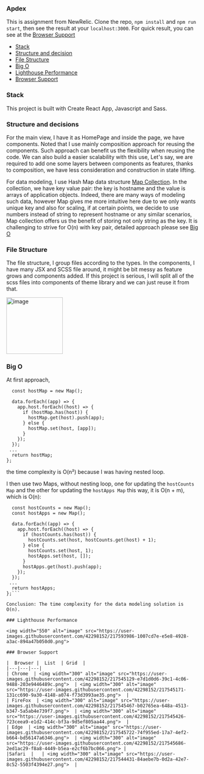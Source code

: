 ### Apdex

This is assignment from NewRelic.
Clone the repo, `npm install` and `npm run start`, then see the result at your `localhost:3000`.
For quick result, you can see at the [Browser Support](#browser-support)

* [Stack](#stack)
* [Structure and decision](#structure-and-decisions)
* [File Structure](#file-structure)
* [Big O](#big-o)
* [Lighthouse Performance](#lighthouse-performance)
* [Browser Support](#browser-support)

### Stack

This project is built with Create React App, Javascript and Sass.
### Structure and decisions

For the main view, I have it as HomePage and inside the page, we have components. Noted that I use mainly composition approach for reusing the components. Such approach can benefit us the flexibility when reusing the code. We can also build a easier scalability with this use, Let's say, we are required to add one some layers between components as features, thanks to composition, we have less consideration and construction in state lifting.

For data modeling, I use Hash Map data structure [Map Collection](https://developer.mozilla.org/en-US/docs/Web/JavaScript/Reference/Global_Objects/Map). In the collection, we have key value pair: the key is hostname and the value is arrays of application objects. Indeed, there are many ways of modeling such data, however Map gives me more intuitive here due to we only wants unique key and also for scaling, if at certain points, we decide to use numbers instead of string to represent hostname or any similar scenarios, Map collection offers us the benefit of storing not only string as the key. It is challenging to strive for O(n) with key pair, detailed approach please see  [Big O](#big-o)

### File Structure

The file structure, I group files according to the types. In the components, I have many JSX and SCSS file around, it might be bit messy as feature grows and components added. If this project is serious, I will split all of the scss files into components of theme library and we can just reuse it from that.

<img width="148" alt="image" src="https://user-images.githubusercontent.com/42298152/217716746-084a78b9-57f5-4298-a302-e0308e2f8a60.png">

### Big O
At first approach, 
``` (data = []) => {
  const hostMap = new Map();

  data.forEach((app) => {
    app.host.forEach((host) => {
      if (hostMap.has(host)) {
        hostMap.get(host).push(app);
      } else {
        hostMap.set(host, [app]);
      }
    });
  });
 ...
  return hostMap;
};
```
the time complexity is O(n²) because I was having nested loop.

I then use two Maps, without nesting loop, one for updating the `hostCounts Map` and the other for updating the `hostApps Map`
this way, it is O(n + m), which is O(n):

```const hostsCollection = (data = []) => {
  const hostCounts = new Map();
  const hostApps = new Map();

  data.forEach((app) => {
    app.host.forEach((host) => {
      if (hostCounts.has(host)) {
        hostCounts.set(host, hostCounts.get(host) + 1);
      } else {
        hostCounts.set(host, 1);
        hostApps.set(host, []);
      }
      hostApps.get(host).push(app);
    });
  });
 ...
  return hostApps;
};```

Conclusion: The time complexity for the data modeling solution is O(n).

### Lighthouse Performance

<img width="550" alt="image" src="https://user-images.githubusercontent.com/42298152/217593986-1007cd7e-e5e8-4928-a3ac-894a47b050d0.png">

### Browser Support 

|  Browser |  List  | Grid  | 
|---|---|---|
| Chrome  | <img width="300" alt="image" src="https://user-images.githubusercontent.com/42298152/217545129-e7d1d0d6-39c1-4c06-9488-203e9446489c.png">  | <img width="300" alt="image" src="https://user-images.githubusercontent.com/42298152/217545171-131cc690-9a30-4148-a074-f73d3993ae35.png">  | 
| FireFox  | <img width="300" alt="image" src="https://user-images.githubusercontent.com/42298152/217545467-b02765ea-648a-4513-b347-5a5ab4e739f7.png">  | <img width="300" alt="image" src="https://user-images.githubusercontent.com/42298152/217545426-723ceea9-e1d2-414c-bf3a-9d5ef805aa44.png">  | 
| Edge  | <img width="300" alt="image" src="https://user-images.githubusercontent.com/42298152/217545722-74f955ed-17a7-4ef2-b664-bd56147a6346.png">  | <img width="300" alt="image" src="https://user-images.githubusercontent.com/42298152/217545686-2ed1ac29-f8a8-4449-b5ea-e2cf6b7bc066.png"> | 
|Safari  |   | <img width="300" alt="image" src="https://user-images.githubusercontent.com/42298152/217544431-84aebe7b-0d2a-42e7-8c52-5503f4394e27.png">  |




